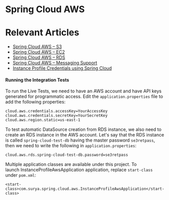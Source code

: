 # Spring Cloud AWS

# Relevant Articles
- [Spring Cloud AWS – S3](https://www.surya.com/spring-cloud-aws-s3)
- [Spring Cloud AWS – EC2](https://www.surya.com/spring-cloud-aws-ec2)
- [Spring Cloud AWS – RDS](https://www.surya.com/spring-cloud-aws-rds)
- [Spring Cloud AWS – Messaging Support](https://www.surya.com/spring-cloud-aws-messaging)
- [Instance Profile Credentials using Spring Cloud](http://www.surya.com/spring-cloud-instance-profiles)

#### Running the Integration Tests

To run the Live Tests, we need to have an AWS account and have API keys generated for programmatic access. Edit 
the `application.properties` file to add the following properties:

```
cloud.aws.credentials.accessKey=YourAccessKey
cloud.aws.credentials.secretKey=YourSecretKey
cloud.aws.region.static=us-east-1
```

To test automatic DataSource creation from RDS instance, we also need to create an RDS instance in the AWS account.
Let's say that the RDS instance is called `spring-cloud-test-db` having the master password `se3retpass`, then we need 
to write the following in `application.properties`:

```
cloud.aws.rds.spring-cloud-test-db.password=se3retpass
```
Multiple application classes are available under this project. To launch InstanceProfileAwsApplication application, replace `start-class` under `pom.xml`:

```
<start-class>com.surya.spring.cloud.aws.InstanceProfileAwsApplication</start-class>
```
